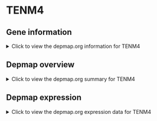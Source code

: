 <h1>TENM4</h1>

<h2>Gene information</h2>
<details>
  <summary>Click to view the depmap.org information for TENM4</summary>
  <iframe src="https://depmap.org/portal/gene/TENM4?tab=about" style="border:none;width:100%;height:800px"></iframe>
</details>

<h2>Depmap overview</h2>
<details>
  <summary>Click to view the depmap.org summary for TENM4</summary>
  <iframe src="https://depmap.org/portal/gene/TENM4?tab=overview" style="border:none;width:100%;height:800px"></iframe>
</details>

<h2>Depmap expression</h2>
<details>
  <summary>Click to view the depmap.org expression data for TENM4</summary>
  <iframe src="https://depmap.org/portal/gene/TENM4?tab=characterization" style="border:none;width:100%;height:800px"></iframe>
</details>


<!--
<h2>Reactome Pathway diagram</h2>
PNAME
-->


